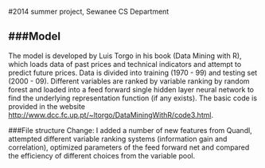 #2014 summer project, Sewanee CS Department

###Model
--------
The model is developed by Luis Torgo in his book (Data Mining with R), which loads data of past prices and technical indicators and attempt to predict future prices. Data is divided into training (1970 - 99) and testing set (2000 - 09). Different variables are ranked by variable ranking by random forest and loaded into a feed forward single hidden layer neural network to find the underlying representation function (if any exists). The basic code is provided in the website http://www.dcc.fc.up.pt/~ltorgo/DataMiningWithR/code3.html.


###File structure
Change: I added a number of new features from Quandl, attempted different variable ranking systems (information gain and correlation), optimized parameters of the feed forward net and compared the efficiency of different choices from the variable pool.  
